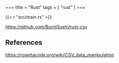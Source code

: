 +++
title = "Rust"
tags = [ "rust" ]
+++

{{< r "src/main.rs" >}}

<https://github.com/BurntSushi/rust-csv>

## References

<https://rosettacode.org/wiki/CSV_data_manipulation>
